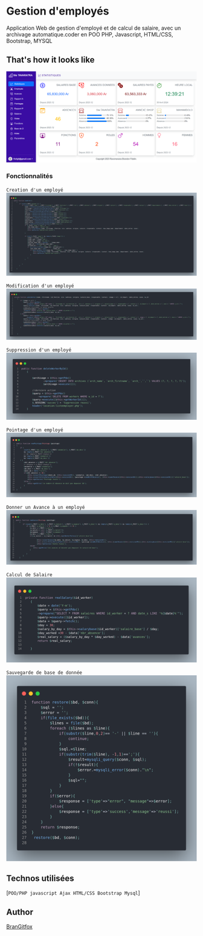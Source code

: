 # Gestion d'employés
Application Web de gestion d'employé et de calcul de salaire, avec un archivage automatique.coder en POO PHP, Javascript, HTML/CSS, Bootstrap, MYSQL

## That's how it looks like
<img src='./assets/screenshoot/project-gestion.png' >

### Fonctionnalités
`Creation d'un employé`
<img src='./assets/screenshoot/code1.png' >

`Modification d'un employé`
<img src='./assets/screenshoot/code2.png' >

 `Suppression d'un employé`
<img src='./assets/screenshoot/code3.png' >

 `Pointage d'un employé`
<img src='./assets/screenshoot/code4.png' >

 `Donner un Avance à un employé`
<img src='./assets/screenshoot/code5.png' >

 `Calcul de Salaire`
<img src='./assets/screenshoot/code6.png' >

  `Sauvegarde de base de donnée`
<img src='./assets/screenshoot/code7.png' >






## Technos utilisées

[`POO/PHP javascript Ajax HTML/CSS Bootstrap Mysql`]


 ## Author
 [BranGitfox](www.github.com/BranGitfox)
